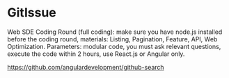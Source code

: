 # GitIssue

Web SDE
Coding Round (full coding): make sure you have node.js installed before the coding round, materials: Listing, Pagination, Feature, API, Web Optimization. Parameters: modular code, you must ask relevant questions, execute the code within 2 hours, use React.js or Angular only. 

https://github.com/angulardevelopment/github-search
